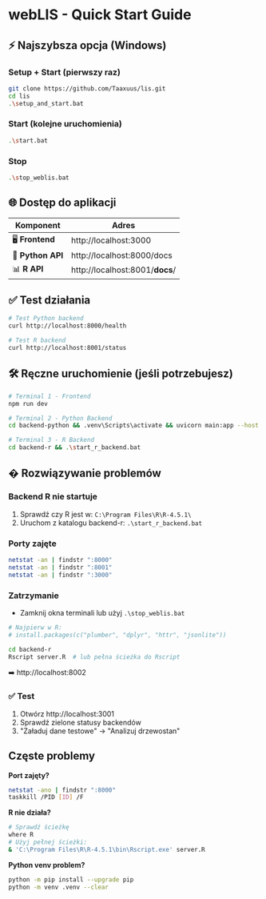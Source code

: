 # webLIS - Quick Start Guide

## ⚡ Najszybsza opcja (Windows)

### Setup + Start (pierwszy raz)

```bash
git clone https://github.com/Taaxuus/lis.git
cd lis
.\setup_and_start.bat
```

### Start (kolejne uruchomienia)

```bash
.\start.bat
```

### Stop

```bash
.\stop_weblis.bat
```

## 🌐 Dostęp do aplikacji

| Komponent         | Adres                           |
| ----------------- | ------------------------------- |
| 🖥️ **Frontend**   | http://localhost:3000           |
| 🐍 **Python API** | http://localhost:8000/docs      |
| 📊 **R API**      | http://localhost:8001/**docs**/ |

## ✅ Test działania

```bash
# Test Python backend
curl http://localhost:8000/health

# Test R backend
curl http://localhost:8001/status
```

## 🛠️ Ręczne uruchomienie (jeśli potrzebujesz)

```bash
# Terminal 1 - Frontend
npm run dev

# Terminal 2 - Python Backend
cd backend-python && .venv\Scripts\activate && uvicorn main:app --host 0.0.0.0 --port 8000 --reload

# Terminal 3 - R Backend
cd backend-r && .\start_r_backend.bat
```

## � Rozwiązywanie problemów

### Backend R nie startuje

1. Sprawdź czy R jest w: `C:\Program Files\R\R-4.5.1\`
2. Uruchom z katalogu backend-r: `.\start_r_backend.bat`

### Porty zajęte

```bash
netstat -an | findstr ":8000"
netstat -an | findstr ":8001"
netstat -an | findstr ":3000"
```

### Zatrzymanie

- Zamknij okna terminali lub użyj `.\stop_weblis.bat`

```bash
# Najpierw w R:
# install.packages(c("plumber", "dplyr", "httr", "jsonlite"))

cd backend-r
Rscript server.R  # lub pełna ścieżka do Rscript
```

➡️ http://localhost:8002

### ✅ Test

1. Otwórz http://localhost:3001
2. Sprawdź zielone statusy backendów
3. "Załaduj dane testowe" → "Analizuj drzewostan"

## Częste problemy

**Port zajęty?**

```bash
netstat -ano | findstr ":8000"
taskkill /PID [ID] /F
```

**R nie działa?**

```bash
# Sprawdź ścieżkę
where R
# Użyj pełnej ścieżki:
& 'C:\Program Files\R\R-4.5.1\bin\Rscript.exe' server.R
```

**Python venv problem?**

```bash
python -m pip install --upgrade pip
python -m venv .venv --clear
```
